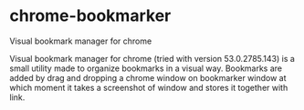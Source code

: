 # chrome-bookmarker
Visual bookmark manager for chrome

Visual bookmark manager for chrome (tried with version 53.0.2785.143) is a small utility made to organize bookmarks in a visual way.
Bookmarks are added by drag and dropping a chrome window on bookmarker window at which moment it takes a screenshot of window and stores it together with link.
